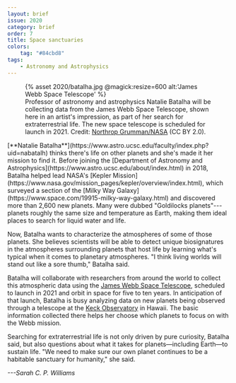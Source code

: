 ```yaml
---
layout: brief
issue: 2020
category: brief
order: 7
title: Space sanctuaries
colors:
    tag: "#84cbd8"
tags:
    - Astronomy and Astrophysics
---
```

<figure class="">
  {% asset 2020/batalha.jpg @magick:resize=600 alt:'James Webb Space Telescope' %}<figcaption>Professor of astronomy and astrophysics Natalie Batalha will be
collecting data from the James Webb Space Telescope, shown here in an
artist&#39;s impression, as part of her search for extraterrestrial life.
The new space telescope is scheduled for launch in 2021. Credit:
<a href="https://www.flickr.com/photos/nasawebbtelescope/16678793810/in/album-72157624413830771/">Northrop
Grumman/NASA</a>
(CC BY 2.0).</figcaption>
</figure>
[**Natalie
Batalha**](https://www.astro.ucsc.edu/faculty/index.php?uid=nabatalh)
thinks there's life on other planets and she's made it her mission to
find it. Before joining the [Department of Astronomy and
Astrophysics](https://www.astro.ucsc.edu/about/index.html) in 2018,
Batalha helped lead NASA's [Kepler
Mission](https://www.nasa.gov/mission_pages/kepler/overview/index.html),
which surveyed a section of the [Milky Way
Galaxy](https://www.space.com/19915-milky-way-galaxy.html) and
discovered more than 2,600 new planets. Many were dubbed "Goldilocks
planets"---planets roughly the same size and temperature as Earth,
making them ideal places to search for liquid water and life.

Now, Batalha wants to characterize the atmospheres of some of those
planets. She believes scientists will be able to detect unique
biosignatures in the atmospheres surrounding planets that host life by
learning what's typical when it comes to planetary atmospheres. "I think
living worlds will stand out like a sore thumb," Batalha said.

Batalha will collaborate with researchers from around the world to
collect this atmospheric data using the [James Webb Space
Telescope](https://www.jwst.nasa.gov/), scheduled to launch in 2021 and
orbit in space for five to ten years. In anticipation of that launch,
Batalha is busy analyzing data on new planets being observed through a
telescope at the [Keck Observatory](http://www.keckobservatory.org/) in
Hawaii. The basic information collected there helps her choose which
planets to focus on with the Webb mission.

Searching for extraterrestrial life is not only driven by pure
curiosity, Batalha said, but also questions about what it takes for
planets&mdash;including Earth&mdash;to sustain life. "We need to make sure our
own planet continues to be a habitable sanctuary for humanity," she
said.

*---Sarah C. P. Williams*
